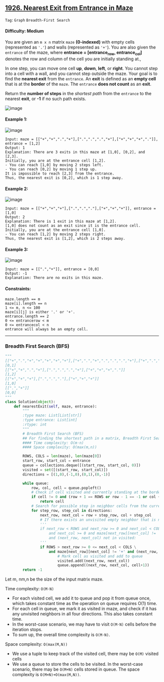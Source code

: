 ## [1926. Nearest Exit from Entrance in Maze](https://leetcode.com/problems/nearest-exit-from-entrance-in-maze)

```Tag```: ```Graph``` ```Breadth-First Search```

#### Difficulty: Medium

You are given an ```m x n``` matrix ```maze``` __(0-indexed)__ with empty cells (represented as ```'.'```) and walls (represented as ```'+'```). You are also given the ```entrance``` of the maze, where __entrance = [entrance<sub>row</sub>, entrance<sub>col</sub>]__ denotes the row and column of the cell you are initially standing at.,

In one step, you can move one cell __up__, __down__, __left__, or __right__. You cannot step into a cell with a wall, and you cannot step outside the maze. Your goal is to find the __nearest exit__ from the ```entrance```. An __exit__ is defined as an __empty cell__ that is at the __border__ of the ```maze```. The ```entrance``` __does not count__ as an __exit__.

Return the __number of steps__ in the _shortest path_ from the ```entrance``` to the nearest __exit__, or __-1__ if no such path exists.

![image](https://github.com/quananhle/Python/assets/35042430/d90e759c-58bb-47f0-b9bf-cd21f33552c0)

#### Example 1:

![image](https://assets.leetcode.com/uploads/2021/06/04/nearest1-grid.jpg)

```
Input: maze = [["+","+",".","+"],[".",".",".","+"],["+","+","+","."]], entrance = [1,2]
Output: 1
Explanation: There are 3 exits in this maze at [1,0], [0,2], and [2,3].
Initially, you are at the entrance cell [1,2].
- You can reach [1,0] by moving 2 steps left.
- You can reach [0,2] by moving 1 step up.
It is impossible to reach [2,3] from the entrance.
Thus, the nearest exit is [0,2], which is 1 step away.
```

#### Example 2:

![image](https://assets.leetcode.com/uploads/2021/06/04/nearesr2-grid.jpg)

```
Input: maze = [["+","+","+"],[".",".","."],["+","+","+"]], entrance = [1,0]
Output: 2
Explanation: There is 1 exit in this maze at [1,2].
[1,0] does not count as an exit since it is the entrance cell.
Initially, you are at the entrance cell [1,0].
- You can reach [1,2] by moving 2 steps right.
Thus, the nearest exit is [1,2], which is 2 steps away.
```

#### Example 3:

![image](https://assets.leetcode.com/uploads/2021/06/04/nearest3-grid.jpg)

```
Input: maze = [[".","+"]], entrance = [0,0]
Output: -1
Explanation: There are no exits in this maze.
```

#### Constraints:
```
maze.length == m
maze[i].length == n
1 <= m, n <= 100
maze[i][j] is either '.' or '+'.
entrance.length == 2
0 <= entrancerow < m
0 <= entrancecol < n
entrance will always be an empty cell.
```

---

### Breadth First Search (BFS)

```Python
"""
[["+",".","+","+","+","+","+"],["+",".","+",".",".",".","+"],["+",".","+",".","+",".","+"],["+",".",".",".","+",".","+"],["+","+","+","+","+",".","+"]]
[0,1]
[["+","+",".","+"],[".",".",".","+"],["+","+","+","."]]
[1,2]
[["+","+","+"],[".",".","."],["+","+","+"]]
[1,0]
[[".","+"]]
[0,0]
"""
class Solution(object):
    def nearestExit(self, maze, entrance):
        """
        :type maze: List[List[str]]
        :type entrance: List[int]
        :rtype: int
        """
        # Breadth First Search (BFS)
        ## For finding the shortest path in a matrix, Breadth First Search (BFS) is a promising method.
        #### Time complexity: O(m⋅n)
        #### Space complexity: O(max(m,n))

        ROWS, COLS = len(maze), len(maze[0])
        start_row, start_col = entrance
        queue = collections.deque([(start_row, start_col, 0)])
        visited = set([(start_row, start_col)])
        directions = [(1,0),(-1,0),(0,1),(0,-1)]

        while queue:
            row, col, cell = queue.popleft()
            # Check if cell visited and currently standing at the border of the maze
            if cell != 0 and (row + 1 == ROWS or row - 1 == -1 or col + 1 == COLS or col - 1 == -1):
                return cell
            # Search for possible step in neighbor cells from the current position
            for step_row, step_col in directions:
                next_row, next_col = row + step_row, col + step_col
                # If there exists an unvisited empty neighbor that is not border nor a wall
                '''
                if next_row < ROWS and next_row >= 0 and next_col < COLS \
                    and next_col >= 0 and maze[next_row][next_col] != '+' \
                    and (next_row, next_col) not in visited:
                '''
                if ROWS > next_row >= 0 <= next_col < COLS \
                    and maze[next_row][next_col] != '+' and (next_row, next_col) not in visited:
                        # Mark cell as visited and add to queue
                        visited.add((next_row, next_col))
                        queue.append((next_row, next_col, cell+1))
        return -1
```
Let m, nm,n be the size of the input matrix maze.

Time complexity: ```O(M⋅N)```

- For each visited cell, we add it to queue and pop it from queue once, which takes constant time as the operation on queue requires O(1) time.
- For each cell in queue, we mark it as visited in maze, and check if it has any unvisited neighbors in all four directions. This also takes constant time.
- In the worst-case scenario, we may have to visit ```O(M⋅N)``` cells before the iteration stops.
- To sum up, the overall time complexity is ```O(M⋅N)```.

Space complexity: ```O(max(M,N))```

- We use a tuple to keep track of the visited cell, there may be ```O(M)``` visited cells
- We use a queue to store the cells to be visited. In the worst-case scenario, there may be ```O(M+N)``` cells stored in queue.
The space complexity is ```O(M+N)+O(max(M,N))```.
